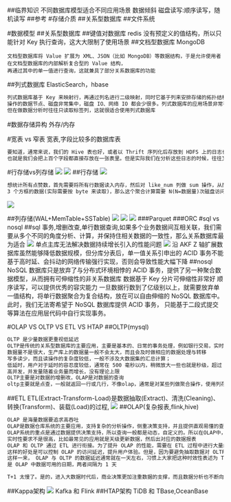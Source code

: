 ##临界知识
不同数据库模型适合不同应用场景
数据倾斜
磁盘读写:顺序读写，随机读写
##参考
[](https://db-engines.com/en/system/InfluxDB)
#存储介质
##关系型数据库
##文件系统





#数据模型
##关系型数据库
##键值对数据库
redis
没有预定义的值结构，所以只能针对 Key 执行查询，这大大限制了使用场景
##文档型数据库
MongoDB
```
文档型数据库将 Value 扩展为 XML、JSON（比如 MongoDB）等数据结构，于是允许使用者在文档型数据库的内部解析复合型的 Value 结构，
再通过其中的单一值进行查询，这就兼具了部分关系数据库的功能

```
##列式数据库
ElasticSearch，hbase
```asp
列式数据库基于 Key 来映射行，再通过列名进行二级映射，同时它基于列来安排存储的拓扑结构，这样当仅读写大量行中某个列时，
操作的数据节点、磁盘非常集中，磁盘 IO、网络 IO 都会少很多。列式数据库的应用场景非常有针对性，比如博客文章标签的行数很多，
但在做数据分析时往往只读取标签列，这就很适合使用列式数据库
```
#数据存储异构
外存/内存

#宽表 vs 窄表
宽表,字段比较多的数据库表
[](https://zhuanlan.zhihu.com/p/140420911)
```asp
要知道，通常来说，我们的 Hive 表也好，或者以 Thrift 序列化后存放到 HDFS 上的日志也好，采用的都是“宽表”，
也就是我们会把上百个字段都直接存放在一张表里。但是实际我们在分析这些日志的时候，往往又只需要用到其中的几个字段
```

#行存储vs列存储
[](https://juejin.cn/post/6844904118872440840)
![](.z_01_分布式_临界知识_数据模型_对比网站_数据关系_nosql_行存储_列存储_存储模型_时序数据库_文档数据库_列数据库_文件系统_键值系统_表格系统_数据库系统_OLAP_OLTP_ETL_HTAP_images/bec40f85.png)
![](.z_01_分布式_临界知识_数据模型_对比网站_数据关系_nosql_行存储_列存储_存储模型_时序数据库_文档数据库_列数据库_文件系统_键值系统_表格系统_数据库系统_OLAP_OLTP_ETL_HTAP_images/944e6156.png)
##行存储
![](.z_01_分布式_临界知识_数据模型_对比网站_数据关系_nosql_行存储_列存储_存储模型_时序数据库_文档数据库_列数据库_文件系统_键值系统_表格系统_数据库系统_OLAP_OLTP_ETL_HTAP_images/2cfae456.png)
```asp
想统计所有点赞数，首先需要将所有行数据读入内存，然后对 like_num 列做 sum 操作，从而得到结果。我们假设磁盘一次可以读取图中 
3 个方框的数据(实际需要按 byte 来读取)，那么这个聚合计算需要 N(N=数据量)次磁盘访问
```
![](.z_01_分布式_临界知识_数据模型_对比网站_数据关系_nosql_行存储_列存储_存储模型_时序数据库_文档数据库_列数据库_文件系统_键值系统_表格系统_数据库系统_OLAP_OLTP_ETL_HTAP_images/880291ad.png)

##列存储(WAL+MemTable+SSTable)
[](https://zhuanlan.zhihu.com/p/35622907)
[](https://time.geekbang.org/column/article/432093)
![](.z_01_分布式_临界知识_行存储_列存储_OLAP_OLTP_数据模型_宽表_对比网站_数据关系_nosql_存储模型_时序数据库_文档数据库_列数据库_文件系统_键值系统_表格系统_数据库系统_ETL_HTAP_images/c243d431.png)
![](.z_01_分布式_临界知识_数据模型_对比网站_数据关系_nosql_行存储_列存储_存储模型_时序数据库_文档数据库_列数据库_文件系统_键值系统_表格系统_数据库系统_OLAP_OLTP_ETL_HTAP_images/4852ba64.png)
![](.z_01_分布式_临界知识_数据模型_对比网站_数据关系_nosql_行存储_列存储_存储模型_时序数据库_文档数据库_列数据库_文件系统_键值系统_表格系统_数据库系统_OLAP_OLTP_ETL_HTAP_images/4ba59584.png)
###Parquet
###ORC
#sql vs nosql
[](https://time.geekbang.org/column/article/267741)
##sql
事务,增删改查,单行数据查询,如果多个业务数据间互相关联，我们需要从多个不同的角度分析、计算，并保持住相关数据的一致性，那么关系数据库最为适合
![](.z_01_分布式_临界知识_数据模型_数据关系_nosql_行存储_列存储_存储模型_文件系统_键值系统_表格系统_数据库系统_images/e7b0a1c0.png)
单点主库无法解决数据持续增长引入的性能问题
![](.z_01_分布式_临界知识_数据模型_数据关系_nosql_行存储_列存储_存储模型_文件系统_键值系统_表格系统_数据库系统_images/51078744.png)
沿 AKF Z 轴扩展数据库虽然能够降低数据规模，但分库分表后，单一值关系引申出的 ACID 事务不能基于高时延、会抖动的网络传输强行实现，否则会导致性能大幅下降
##nosql
NoSQL 数据库只是放弃了与分布式环境相悖的 ACID 事务，提供了另一种聚合数据模型，从而拥有可伸缩性的非关系数据库
数据基于 Key 分片可伸缩性非常好
顺序读写，可以提供优秀的容灾能力
一旦数据行数到了亿级别以上，就需要放弃单一值结构，将单行数据聚合为复合结构，放在可以自由伸缩的 NoSQL 数据库中。此时，我们无法寄希望于 NoSQL 数据库提供 ACID 事务，
只能基于二段式提交等算法在应用层代码中自行实现事务。

#OLAP VS OLTP VS ETL VS HTAP
[](https://time.geekbang.org/column/article/287246)
##OLTP(mysql)
```asp
OLTP 是少量数据更重视低延迟
OLTP是传统的关系型数据库的主要应用，主要是基本的、日常的事务处理，例如银行交易，实时性要求高
数据量不是很大，生产库上的数据量一般不会太大，而且会及时做相应的数据处理与转移
写多读少，而且读操作的复杂度较低，一般不涉及大数据集的汇总计算；
低延时，用户对于延时的容忍度较低，通常在 500 毫秒以内，稍微放大一些也就是秒级，超过 5 秒的延时通常是无法接受的；
高并发，并发量随着业务量而增长，没有理论上限
OLTP主要是对数据的增删改，OLAP是对数据的查询
oltp主要就是点查，一般就返回一行或几行，不像olap，通常是对某些列做聚合操作，使用列存更合适
```
##ETL
ETL(Extract-Transform-Load)是数据抽取(Extract)、清洗(Cleaning)、转换(Transform)、装载(Load)的过程,
![](.z_01_分布式_临界知识_数据模型_数据关系_nosql_行存储_列存储_存储模型_文件系统_键值系统_表格系统_数据库系统_OLAP_OLTP_ETL_HTAP_images/e9a10bd3.png)
##OLAP(复杂报表,flink,hive)
```asp
OLAP 是海量数据要追求高吞吐
OLAP是数据仓库系统的主要应用，支持复杂的分析操作，侧重决策支持，并且提供直观易懂的查询结果,典型的应用就是复杂的动态的报表系统
OLAP系统的重点是通过数据提供决策支持，所以查询一般都是动态，自定义的。所以在OLAP中，维度的概念特别重要。一般会将用户所有关心的维度数据，存入对应数据平台
实时性要求不是很高，比如最常见的应用就是天级更新数据，然后出对应的数据报表
OLAP 和 OLTP 通过 ETL 进行衔接。为了提升 OLAP 的性能，需要在 ETL 过程中进行大量的预计算，包括数据结构的调整和业务逻辑处理。
这样的好处是可以控制 OLAP 的访问延迟，提升用户体验。但是，因为要避免抽取数据对 OLTP 系统造成影响，所以必须在日终的交易低谷期才能启动 ETL 过程。
这样一来， OLAP 与 OLTP 的数据延迟通常就在一天左右，习惯上大家把这种时效性表述为 T+1。其中，T 日就是指 OLTP 系统产生数据的日期，T+1 日
是 OLAP 中数据可用的日期，两者间隔为 1 天

T+1 太慢了。是的，进入大数据时代后，商业决策更加注重数据的支撑，而且数据分析也不断向一线操作渗透，这都要求 OLAP 系统更快速地反映业务的变化
```
##Kappa架构
![](.z_01_分布式_临界知识_数据模型_数据关系_nosql_行存储_列存储_存储模型_文件系统_键值系统_表格系统_数据库系统_OLAP_OLTP_ETL_HTAP_images/c3d9a000.png)
Kafka 和 Flink
##HTAP架构
TiDB 和 TBase,OceanBase
